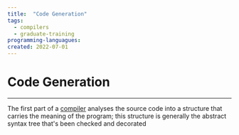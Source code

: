 ```yaml
---
title:  "Code Generation"
tags:
  - compilers
  - graduate-training
programming-languagues:
created: 2022-07-01
---
```

# Code Generation
---
The first part of a [compiler](compilers.md) analyses the source code into a structure that carries the meaning of the program; this structure is generally the abstract syntax tree that's been checked and decorated